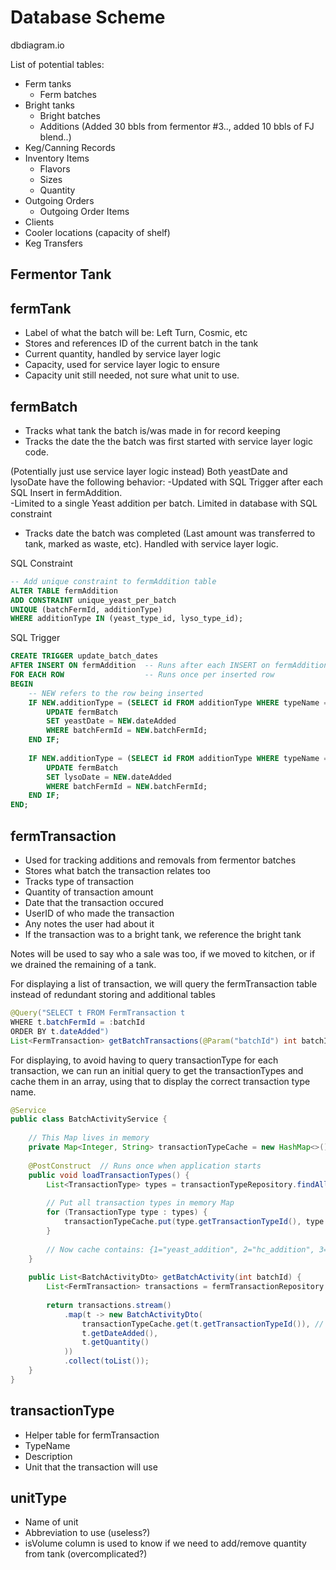 # Database Scheme

dbdiagram.io

List of potential tables:
- Ferm tanks
    - Ferm batches
- Bright tanks
    - Bright batches
    - Additions (Added 30 bbls from fermentor #3.., added 10 bbls of FJ blend..)
- Keg/Canning Records
- Inventory Items
    - Flavors
    - Sizes
    - Quantity
- Outgoing Orders
    - Outgoing Order Items
- Clients
- Cooler locations (capacity of shelf)
- Keg Transfers

## Fermentor Tank

## fermTank
- Label of what the batch will be: Left Turn, Cosmic, etc
- Stores and references ID of the current batch in the tank
- Current quantity, handled by service layer logic
- Capacity, used for service layer logic to ensure
- Capacity unit still needed, not sure what unit to use.

## fermBatch

- Tracks what tank the batch is/was made in for record keeping
- Tracks the date the the batch was first started with service layer logic code.


(Potentially just use service layer logic instead)
Both yeastDate and lysoDate have the following behavior:
-Updated with SQL Trigger after each SQL Insert in fermAddition.    
-Limited to a single Yeast addition per batch. Limited in database with SQL constraint

- Tracks date the batch was completed (Last amount was transferred to tank, marked as waste, etc). Handled with service layer logic.

SQL Constraint
```SQL
-- Add unique constraint to fermAddition table
ALTER TABLE fermAddition 
ADD CONSTRAINT unique_yeast_per_batch 
UNIQUE (batchFermId, additionType) 
WHERE additionType IN (yeast_type_id, lyso_type_id);
```

SQL Trigger
```SQL
CREATE TRIGGER update_batch_dates 
AFTER INSERT ON fermAddition  -- Runs after each INSERT on fermAddition
FOR EACH ROW                  -- Runs once per inserted row
BEGIN
    -- NEW refers to the row being inserted
    IF NEW.additionType = (SELECT id FROM additionType WHERE typeName = 'yeast') THEN
        UPDATE fermBatch 
        SET yeastDate = NEW.dateAdded 
        WHERE batchFermId = NEW.batchFermId;
    END IF;
    
    IF NEW.additionType = (SELECT id FROM additionType WHERE typeName = 'lysozyme') THEN
        UPDATE fermBatch 
        SET lysoDate = NEW.dateAdded 
        WHERE batchFermId = NEW.batchFermId;
    END IF;
END;
```

## fermTransaction
- Used for tracking additions and removals from fermentor batches
- Stores what batch the transaction relates too
- Tracks type of transaction
- Quantity of transaction amount
- Date that the transaction occured
- UserID of who made the transaction
- Any notes the user had about it
- If the transaction was to a bright tank, we reference the bright tank

Notes will be used to say who a sale was too, if we moved to kitchen, or if we drained the remaining of a tank.

For displaying a list of transaction, we will query the fermTransaction table instead of redundant storing and additional tables
```java
@Query("SELECT t FROM FermTransaction t 
WHERE t.batchFermId = :batchId 
ORDER BY t.dateAdded")
List<FermTransaction> getBatchTransactions(@Param("batchId") int batchId);
```
For displaying, to avoid having to query transactionType for each transaction, we can run an initial query to get the transactionTypes and cache them in an array, using that to display the correct transaction type name.

```java
@Service
public class BatchActivityService {
    
    // This Map lives in memory
    private Map<Integer, String> transactionTypeCache = new HashMap<>();
    
    @PostConstruct  // Runs once when application starts
    public void loadTransactionTypes() {
        List<TransactionType> types = transactionTypeRepository.findAll();
        
        // Put all transaction types in memory Map
        for (TransactionType type : types) {
            transactionTypeCache.put(type.getTransactionTypeId(), type.getTypeName());
        }
        
        // Now cache contains: {1="yeast_addition", 2="hc_addition", 3="transfer_out"}
    }
    
    public List<BatchActivityDto> getBatchActivity(int batchId) {
        List<FermTransaction> transactions = fermTransactionRepository.getBatchTransactions(batchId);
        
        return transactions.stream()
            .map(t -> new BatchActivityDto(
                transactionTypeCache.get(t.getTransactionTypeId()), // Gets from memory, not DB!
                t.getDateAdded(),
                t.getQuantity()
            ))
            .collect(toList());
    }
}
```

## transactionType
- Helper table for fermTransaction
- TypeName
- Description
- Unit that the transaction will use

## unitType
- Name of unit
- Abbreviation to use (useless?)
- isVolume column is used to know if we need to add/remove quantity from tank (overcomplicated?)
